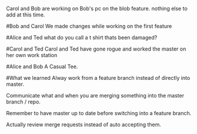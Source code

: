 
Carol and Bob are working on Bob's pc on the blob feature.  nothing else to add at this time. 

#Bob and Carol
We made changes while working on the first feature

#Alice and Ted
what do you call a t shirt thats been damaged?


#Carol and Ted
Carol and Ted have gone rogue and worked the master on her own work station

#Alice and Bob
A Casual Tee.

#What we learned
Alway work from a feature branch instead of directly into master.

Communicate what and when you are merging something into the master branch / repo.

Remember to have master up to date before switching into a feature branch.

Actually review merge requests instead of auto accepting them.
